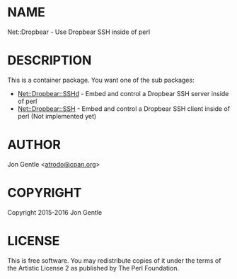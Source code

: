 # NAME

Net::Dropbear - Use Dropbear SSH inside of perl

# DESCRIPTION

This is a container package. You want one of the sub packages:

- [Net::Dropbear::SSHd](https://metacpan.org/pod/Net::Dropbear::SSHd) - Embed and control a Dropbear SSH server inside of perl
- [Net::Dropbear::SSH](https://metacpan.org/pod/Net::Dropbear::SSH) - Embed and control a Dropbear SSH client inside of perl (Not implemented yet)

# AUTHOR

Jon Gentle &lt;atrodo@cpan.org>

# COPYRIGHT

Copyright 2015-2016 Jon Gentle

# LICENSE

This is free software. You may redistribute copies of it under the terms of the Artistic License 2 as published by The Perl Foundation.
